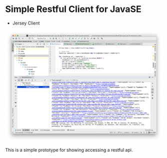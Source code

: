 # Simple Restful Client for JavaSE 

- Jersey Client

![](images/ide.png)

This is a simple prototype for showing accessing a restful api.